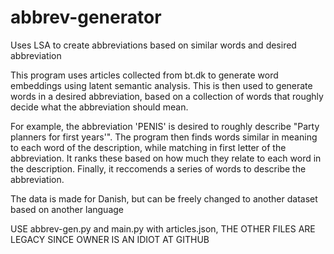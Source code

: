 # abbrev-generator
Uses LSA to create abbreviations based on similar words and desired abbreviation


This program uses articles collected from bt.dk to generate word embeddings using latent semantic analysis. This is then used to generate words in a desired abbreviation, based on a collection of words that roughly decide what the abbreviation should mean.

For example, the abbreviation 'PENIS' is desired to roughly describe "Party planners for first years'". The program then finds words similar in meaning to each word of the description, while matching in first letter of the abbreviation. It ranks these based on how much they relate to each word in the description. Finally, it reccomends a series of words to describe the abbreviation.

The data is made for Danish, but can be freely changed to another dataset based on another language


USE abbrev-gen.py and main.py with articles.json, THE OTHER FILES ARE LEGACY SINCE OWNER IS AN IDIOT AT GITHUB
